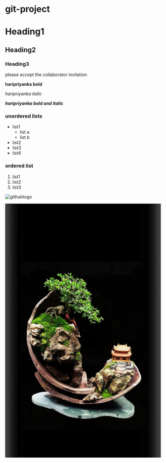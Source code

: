 # git-project
# Heading1
## Heading2
### Heading3
please accept the collaborator invitation

**haripriyanka bold**

*haripriyanka italic*

***haripriyanka bold and italic***

### unordered lists

* list1
  * list a
  * list b
* list2
* list3
* list4

### ordered list
1. list1
2. list2
3. list3


![githublogo](https://kanbanize.com/blog/wp-content/uploads/2014/11/GitHub.jpg)


![tree](https://raw.githubusercontent.com/haripriyankaallam/git-project/master/20190918_161030.jpg)
